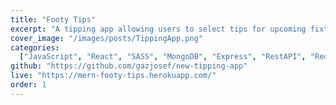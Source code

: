 ```yaml
---
title: "Footy Tips"
excerpt: "A tipping app allowing users to select tips for upcoming fixtures and store them in a database. The database then compares all tips to determine a leaderboard, showcasing the top tipsters"
cover_image: "/images/posts/TippingApp.png"
categories:
  ["JavaScript", "React", "SASS", "MongoDB", "Express", "RestAPI", "Redux"]
github: "https://github.com/gazjosef/new-tipping-app"
live: "https://mern-footy-tips.herokuapp.com/"
order: 1
---
```

